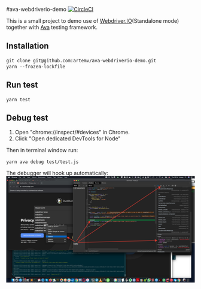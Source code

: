 #ava-webdriverio-demo
[![CircleCI](https://circleci.com/gh/artemv/ava-webdriverio-demo.svg?style=svg)](https://circleci.com/gh/artemv/ava-webdriverio-demo)

This is a small project to demo use of [Webdriver.IO](https://webdriver.io)(Standalone mode) together with [Ava](https://github.com/avajs/ava) testing framework.

## Installation
```
git clone git@github.com:artemv/ava-webdriverio-demo.git
yarn --frozen-lockfile
```

## Run test
```
yarn test
```

## Debug test

1) Open "chrome://inspect/#devices" in Chrome.
1) Click "Open dedicated DevTools for Node"

Then in terminal window run:
```
yarn ava debug test/test.js
```
The debugger will hook up automatically:
![Debugging screenshot](docs/2020-01-23_00-14-47.jpg "Debugging screenshot")
